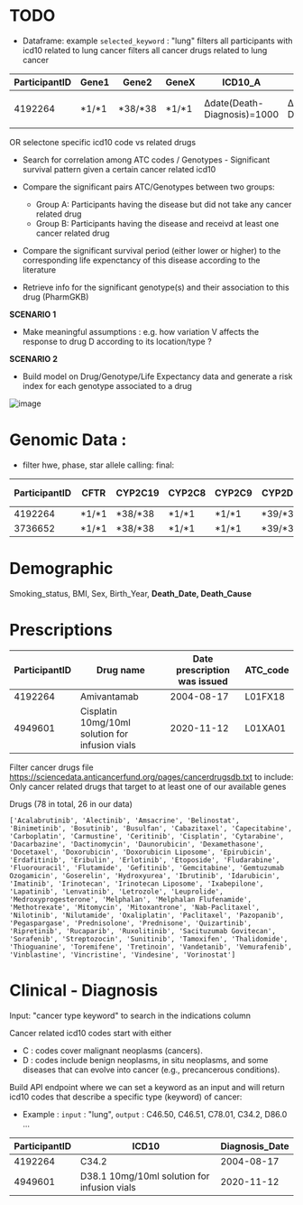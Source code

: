 
# TODO

* Dataframe:
  example `selected_keyword` : "lung"
  filters  all participants with icd10 related to lung cancer
  filters all cancer drugs related to lung cancer
  

| ParticipantID | Gene1  | Gene2 | GeneX | ICD10_A | ICD10_B | ICD10_C | ATC_A | ATC_B |
|---------------|------- |-------|-------|---------|---------|---------|-------|-------|
| 4192264       |*1/*1 | *38/*38 | *1/*1| Δdate(Death-Diagnosis)=1000| Δdate(Death-Diagnosis)=100 | NA| Δdate(Death-LastPrescription)= 800|Δdate(Death-LastPrescription)= 100 | 


 OR
 selectone specific icd10 code vs related drugs 

 * Search for correlation among ATC codes / Genotypes - Significant survival pattern given a certain cancer related icd10
 * Compare the significant pairs ATC/Genotypes between two groups:
     * Group A: Participants having the disease but did not take any cancer related drug
     * Group B: Participants having the disease and receivd at least one cancer related drug
  

 * Compare the significant survival period (either lower or higher) to the corresponding life expenctancy of this disease according to the literature
 * Retrieve info for the significant genotype(s) and their association to this drug (PharmGKB)

**SCENARIO 1**
* Make meaningful assumptions : e.g. how variation V affects the response to drug D according to its location/type ?
   
 **SCENARIO 2**
 * Build model on Drug/Genotype/Life Expectancy data and generate a risk index for each genotype associated to a drug
   

![image](https://github.com/user-attachments/assets/21d219a4-f801-4c79-a549-7a6b6054eb89)











# Genomic Data : 
  * filter hwe, phase, star allele calling:
 final:
    
| ParticipantID | CFTR  | CYP2C19 | CYP2C8 | CYP2C9 | CYP2D6 | CYP3A4 | CYP3A5 | DPYD | SLCO1B1 | TPMT | UGT1A1 | VKORC1 | NAT2 | HLA-A | HLA-B
|---------------|-------|-|--------|--|---|---|---|---|---|---|---|---|--|-|--|
| 4192264       |*1/*1 | *38/*38 | *1/*1|*1/*1 | *39/*39| *1/*1| *1/*1| *1/*rs17376848| *1/*1|*1/*1|*1/*80|*H6+rs9934438/*T|*4/*5 | |
| 3736652       |*1/*1|*38/*38|*1/*1|*1/*1|*39/*39|*1/*1|*1/*1|*1/*6|*1/*1|*1/*1|*1/*1|*H6+rs9934438/*T|*5/*5||




# Demographic
Smoking_status, BMI, Sex, Birth_Year, **Death_Date, Death_Cause**



# Prescriptions

ParticipantID 	|Drug name |	Date prescription was issued 	|ATC_code |
| -----| ----| ----|---|
4192264 	| Amivantamab | 	2004-08-17 	| L01FX18 | 
4949601 	| Cisplatin 10mg/10ml solution for infusion vials | 	2020-11-12 | L01XA01 |

Filter cancer drugs file https://sciencedata.anticancerfund.org/pages/cancerdrugsdb.txt to include:
  Only cancer related drugs that target to at least one of our available genes  

  Drugs (78 in total, 26 in our data)
  
    ['Acalabrutinib', 'Alectinib', 'Amsacrine', 'Belinostat', 'Binimetinib', 'Bosutinib', 'Busulfan', 'Cabazitaxel', 'Capecitabine', 'Carboplatin', 'Carmustine', 'Ceritinib', 'Cisplatin', 'Cytarabine', 'Dacarbazine', 'Dactinomycin', 'Daunorubicin', 'Dexamethasone', 'Docetaxel', 'Doxorubicin', 'Doxorubicin Liposome', 'Epirubicin', 'Erdafitinib', 'Eribulin', 'Erlotinib', 'Etoposide', 'Fludarabine', 'Fluorouracil', 'Flutamide', 'Gefitinib', 'Gemcitabine', 'Gemtuzumab Ozogamicin', 'Goserelin', 'Hydroxyurea', 'Ibrutinib', 'Idarubicin', 'Imatinib', 'Irinotecan', 'Irinotecan Liposome', 'Ixabepilone', 'Lapatinib', 'Lenvatinib', 'Letrozole', 'Leuprolide', 'Medroxyprogesterone', 'Melphalan', 'Melphalan Flufenamide', 'Methotrexate', 'Mitomycin', 'Mitoxantrone', 'Nab-Paclitaxel', 'Nilotinib', 'Nilutamide', 'Oxaliplatin', 'Paclitaxel', 'Pazopanib', 'Pegaspargase', 'Prednisolone', 'Prednisone', 'Quizartinib', 'Ripretinib', 'Rucaparib', 'Ruxolitinib', 'Sacituzumab Govitecan', 'Sorafenib', 'Streptozocin', 'Sunitinib', 'Tamoxifen', 'Thalidomide', 'Thioguanine', 'Toremifene', 'Tretinoin', 'Vandetanib', 'Vemurafenib', 'Vinblastine', 'Vincristine', 'Vindesine', 'Vorinostat']
    

 

# Clinical - Diagnosis

 Input: "cancer type keyword" to search in the indications column

Cancer related icd10 codes start with either 
  * C : codes cover malignant neoplasms (cancers).
  * D : codes include benign neoplasms, in situ neoplasms, and some diseases that can evolve into cancer (e.g., precancerous conditions).


Build API endpoint where we can set a keyword as an input and will return icd10 codes that describe a specific type (keyword) of cancer:
  * Example : `input` : "lung", `output` : C46.50, C46.51, C78.01, C34.2, D86.0 ...



ParticipantID 	| ICD10|	Diagnosis_Date |
| -----| ----| ----|
4192264 	| C34.2 | 	2004-08-17 	
4949601 	| D38.1 10mg/10ml solution for infusion vials | 	2020-11-12 











